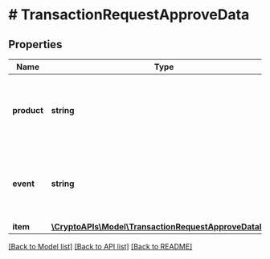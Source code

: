 # # TransactionRequestApproveData

## Properties

Name | Type | Description | Notes
------------ | ------------- | ------------- | -------------
**product** | **string** | Represents the Crypto APIs 2.0 product which sends the callback. |
**event** | **string** | Defines the specific event, for which a callback subscription is set. |
**item** | [**\CryptoAPIs\Model\TransactionRequestApproveDataItem**](TransactionRequestApproveDataItem.md) |  |

[[Back to Model list]](../../README.md#models) [[Back to API list]](../../README.md#endpoints) [[Back to README]](../../README.md)
